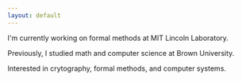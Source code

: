 ```yaml
---
layout: default
---
```


I'm currently working on formal methods at MIT Lincoln Laboratory.

Previously, I studied math and computer science at Brown University.

Interested in crytography, formal methods, and computer systems.
